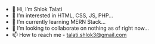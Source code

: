 - 👋 Hi, I’m Shlok Talati
- 👀 I’m interested in HTML, CSS, JS, PHP...
- 🌱 I’m currently learning MERN Stack...
- 💞️ I’m looking to collaborate on nothing as of right now...
- 📫 How to reach me - talati.shlok3@gmail.com

<!---
We1rDo-Git/We1rDo-Git is a ✨ special ✨ repository because its `README.md` (this file) appears on your GitHub profile.
You can click the Preview link to take a look at your changes.
--->
